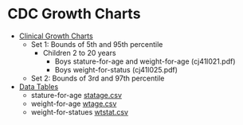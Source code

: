 # CDC Growth Charts

* [Clinical Growth Charts](https://www.cdc.gov/growthcharts/clinical_charts.htm)
  * Set 1: Bounds of 5th and 95th percentile
    * Children 2 to 20 years
      * Boys stature-for-age and weight-for-age (cj41l021.pdf)
      * Boys weight-for-status (cj41l025.pdf)
  * Set 2: Bounds of 3rd and 97th percentile
* [Data Tables](https://www.cdc.gov/growthcharts/percentile_data_files.htm)
  * stature-for-age [statage.csv](statage.csv)
  * weight-for-age [wtage.csv](wtage.csv)
  * weight-for-statues [wtstat.csv](wtstat.csv)

